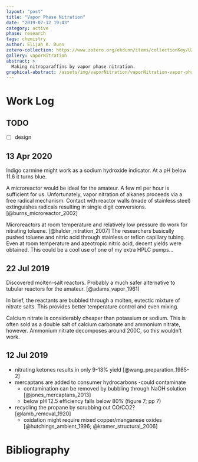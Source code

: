```yaml
---
layout: "post"
title: "Vapor Phase Nitration"
date: "2019-07-12 19:43"
category: active
phase: research
tags: chemistry
author: Elijah K. Dunn
zotero-collection: https://www.zotero.org/ekdunn/items/collectionKey/UZMT7REW
gallery: vaporNitration
abstract: >
  Making nitroparaffins by vapor phase nitration.
graphical-abstract: /assets/img/vaporNitration/vaporNitration-vapor-phase-reactions-diagram.jpg
---
```


# Work Log

## TODO

- [ ] design

## 13 Apr 2020

Indigo carmine might work as a sodium hydroxide indicator. At a pH below 11.6 it turns blue.

A microreactor would be ideal for the amateur. A few ml per hour is sufficient for us. Unfortunately, vapor nitration of alkanes proceeds via a free radical mechanism. Contact with reactor walls (made of stainless steel) extinguishes radicals resulting in single digit conversions. [@burns_microreactor_2002]

Microreactors at room temperature and relatively low pressure do work for nitrating toluene. [@halder_nitration_2007] The researchers basically pushed toluene and nitric acid through stainless or teflon capillary tubing. Even at room temperature and azeotropic nitric acid, decent yields were obtained. This could be a cool use of one of my extra HPLC pumps...


## 22 Jul 2019
Discovered molten-salt reactors. Probably a much safer alternative to tubular reactors for the amateur. [@adams_vapor_1961]

In brief, the reactants are bubbled through a molten, eutectic mixture of nitrate salts. This provides better temperature control and even mixing.

Calcium nitrate is considerably cheaper than potassium or sodium. This is often sold as a double salt of calcium carbonate and ammonium nitrate, however. Ammonium nitrate decomposes around 200C, so this wouldn't work.

## 12 Jul 2019
- nitrating ketones results in only 9-13% yield [@wang_preparation_1985-2]
- mercaptans are added to consumer hydrocarbons -could contaminate
    - contamination can be removed by bubbling through NaOH solution [@jones_mercaptans_2013]
    - below pH 12.5 efficiency falls below 80% (figure 7; pp 7)
- recycling the propane by scrubbing out CO/CO2? [@lamb_removal_1920]
    - oxidation might require mixed copper/manganese oxides [@hutchings_ambient_1996; @kramer_structural_2006]

# Bibliography

<!--notes-->

<!--links-->
